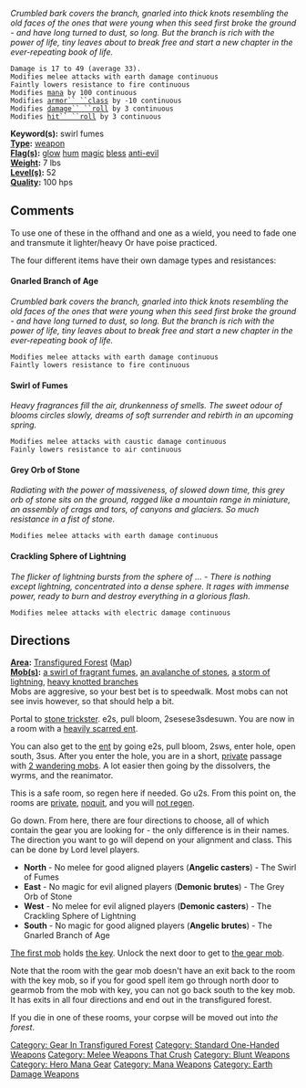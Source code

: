 *Crumbled bark covers the branch, gnarled into thick knots resembling
the old faces of the ones that were young when this seed first broke the
ground - and have long turned to dust, so long. But the branch is rich
with the power of life, tiny leaves about to break free and start a new
chapter in the ever-repeating book of life.*

`Damage is 17 to 49 (average 33).`  
`Modifies melee attacks with earth damage continuous`  
`Faintly lowers resistance to fire continuous`  
`Modifies `[`mana`](Mana_Points "wikilink")` by 100 continuous`  
`Modifies `[`armor`` ``class`](Armor_Class "wikilink")` by -10 continuous`  
`Modifies `[`damage`` ``roll`](Damage_Roll "wikilink")` by 3 continuous`  
`Modifies `[`hit`` ``roll`](Hit_Roll "wikilink")` by 3 continuous`

**Keyword(s):** swirl fumes  
**[Type](:Category:_Object_Types "wikilink"):**
[weapon](:Category:_Melee_Weapons "wikilink")  
**[Flag(s)](:Category:_Object_Flags "wikilink"):**
[glow](Glow_Flag "wikilink") [hum](Hum_Flag "wikilink")
[magic](Magic_Flag "wikilink") [bless](Bless_Flag "wikilink")
[anti-evil](Anti-Evil_Flag "wikilink")  
**[Weight](Object_Weight "wikilink"):** 7 lbs  
**[Level(s)](Object_Level "wikilink"):** 52  
**[Quality](Object_Quality "wikilink"):** 100 hps  

## Comments

To use one of these in the offhand and one as a wield, you need to fade
one and transmute it lighter/heavy Or have poise practiced.

The four different items have their own damage types and resistances:

#### Gnarled Branch of Age

*Crumbled bark covers the branch, gnarled into thick knots resembling
the old faces of the ones that were young when this seed first broke the
ground - and have long turned to dust, so long. But the branch is rich
with the power of life, tiny leaves about to break free and start a new
chapter in the ever-repeating book of life.*

`Modifies melee attacks with earth damage continuous`  
`Faintly lowers resistance to fire continuous`

#### Swirl of Fumes

*Heavy fragrances fill the air, drunkenness of smells. The sweet odour
of blooms circles slowly, dreams of soft surrender and rebirth in an
upcoming spring.*

`Modifies melee attacks with caustic damage continuous`  
`Fainly lowers resistance to air continuous`

#### Grey Orb of Stone

*Radiating with the power of massiveness, of slowed down time, this grey
orb of stone sits on the ground, ragged like a mountain range in
miniature, an assembly of crags and tors, of canyons and glaciers. So
much resistance in a fist of stone.*

`Modifies melee attacks with earth damage continuous`

#### Crackling Sphere of Lightning

*The flicker of lightning bursts from the sphere of ... - There is
nothing except lightning, concentrated into a dense sphere. It rages
with immense power, ready to burn and destroy everything in a glorious
flash.*

`Modifies melee attacks with electric damage continuous`

## Directions

**[Area](:Category:_Areas "wikilink"):** [Transfigured
Forest](:Category:_Transfigured_Forest "wikilink")
([Map](Transfigured_Forest_Map "wikilink"))  
**[Mob(s)](:Category:_Mobs "wikilink"):** [a swirl of fragrant
fumes](Swirl_Of_Fragrant_Fumes "wikilink"), [an avalanche of
stones](Avalance_Of_Stones "wikilink"), [a storm of
lightning](Storm_Of_Lightning "wikilink"), [heavy knotted
branches](Heavy_Knotted_Branches "wikilink")  
Mobs are aggresive, so your best bet is to speedwalk. Most mobs can not
see invis however, so that should help a bit.

Portal to [stone trickster](Stone_Trickster "wikilink"). e2s, pull
bloom, 2sesese3sdesuwn. You are now in a room with a [heavily scarred
ent](Heavily_Scarred_Ent "wikilink").

You can also get to the [ent](Heavily_Scarred_Ent "wikilink") by going
e2s, pull bloom, 2sws, enter hole, open south, 3sus. After you enter the
hole, you are in a short, [private](Private_Rooms "wikilink") passage
with [2 wandering mobs](Black_Thin_Tentacle "wikilink"). A lot easier
then going by the dissolvers, the wyrms, and the reanimator.

This is a safe room, so regen here if needed. Go u2s. From this point
on, the rooms are [private](Private_Rooms "wikilink"),
[noquit](No-Quit_Rooms "wikilink"), and you will [not
regen](No-Regen_Rooms "wikilink").

Go down. From here, there are four directions to choose, all of which
contain the gear you are looking for - the only difference is in their
names. The direction you want to go will depend on your alignment and
class. This can be done by Lord level players.

-   **North** - No melee for good aligned players (**Angelic
    casters**) - The Swirl of Fumes
-   **East** - No magic for evil aligned players (**Demonic brutes**) -
    The Grey Orb of Stone
-   **West** - No melee for evil aligned players (**Demonic casters**) -
    The Crackling Sphere of Lightning
-   **South** - No magic for good aligned players (**Angelic brutes**) -
    The Gnarled Branch of Age

[The first mob](Cloud_Of_Sweet_Odours "wikilink") holds [the
key](Sweet-smelling_Vapour "wikilink"). Unlock the next door to get to
[the gear mob](Swirl_Of_Fragrant_Fumes "wikilink").

Note that the room with the gear mob doesn't have an exit back to the
room with the key mob, so if you for good spell item go through north
door to gearmob from the mob with key, you can not go back south to the
key mob. It has exits in all four directions and end out in the
transfigured forest.

If you die in one of these rooms, your corpse will be moved out into
*the forest*.

[Category: Gear In Transfigured
Forest](Category:_Gear_In_Transfigured_Forest "wikilink") [Category:
Standard One-Handed
Weapons](Category:_Standard_One-Handed_Weapons "wikilink") [Category:
Melee Weapons That Crush](Category:_Melee_Weapons_That_Crush "wikilink")
[Category: Blunt Weapons](Category:_Blunt_Weapons "wikilink") [Category:
Hero Mana Gear](Category:_Hero_Mana_Gear "wikilink") [Category: Mana
Weapons](Category:_Mana_Weapons "wikilink") [Category: Earth Damage
Weapons](Category:_Earth_Damage_Weapons "wikilink")
